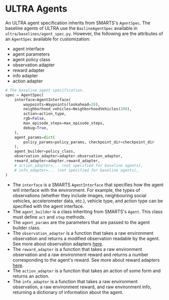 # ULTRA Agents

An ULTRA agent specification inherits from SMARTS's `AgentSpec`. The baseline agents of ULTRA use the `BaslineAgentSpec` available in `ultra/baselines/agent_spec.py`. However, the following are the attributes of an `AgentSpec` available for customization:  
* agent interface
* agent parameters
* agent policy class
* observation adapter
* reward adapter
* info adapter
* action adapter

```python
# The baseline agent specification.
spec = AgentSpec(
    interface=AgentInterface(
        waypoints=Waypoints(lookahead=20),
        neighborhood_vehicles=NeighborhoodVehicles(200),
        action=action_type,
        rgb=False,
        max_episode_steps=max_episode_steps,
        debug=True,
    ),
    agent_params=dict(
        policy_params=policy_params, checkpoint_dir=checkpoint_dir
    ),
    agent_builder=policy_class,
    observation_adapter=adapter.observation_adapter,
    reward_adapter=adapter.reward_adapter,
    # action_adapter=... (not specified for baseline agents),
    # info_adapter=... (not specified for baseline agents),
)
```

- The `interface` is a SMARTS `AgentInterface` that specifies how the agent will interface with the environment. For example, the types of observations (whether they include images, neighbouring social vehicles, accelerometer data, etc.), vehicle type, and action type can be specified with the agent interface.
- The `agent_builder` is a class inheriting from SMARTS's `Agent`. This class must define `act` and `step` methods.
- The `agent_params` are the parameters that are passed to the agent builder class.
- The `observation_adapter` is a function that takes a raw environment observation and returns a modified observation readable by the agent. See more about observation adapters [here](observations.md).
- The `reward_adapter` is a function that takes a raw environment observation and a raw environment reward and returns a number corresponding to the agent's reward. See more about reward adapters [here](rewards.md).
- The `action_adapter` is a function that takes an action of some form and returns an action.
- The `info_adapter` is a function that takes a raw environment observation, a raw environment reward, and raw environment info, returning a dictionary of information about the agent.
